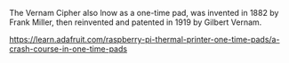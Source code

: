 The Vernam Cipher also lnow as a one-time pad, was invented in 1882 by Frank Miller,  then reinvented and patented in 1919 by Gilbert Vernam.











https://learn.adafruit.com/raspberry-pi-thermal-printer-one-time-pads/a-crash-course-in-one-time-pads
